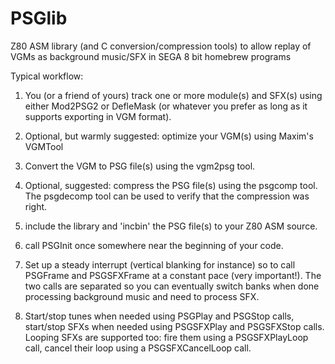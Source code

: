 PSGlib
======

Z80 ASM library (and C conversion/compression tools) to allow replay of VGMs as background music/SFX in SEGA 8 bit homebrew programs

Typical workflow:

1) You (or a friend of yours) track one or more module(s) and SFX(s) using either Mod2PSG2 or DefleMask (or whatever you prefer as long as it supports exporting in VGM format).

2) Optional, but warmly suggested: optimize your VGM(s) using Maxim's VGMTool

3) Convert the VGM to PSG file(s) using the vgm2psg tool.

4) Optional, suggested: compress the PSG file(s) using the psgcomp tool. The psgdecomp tool can be used to verify that the compression was right.

5) include the library and 'incbin' the PSG file(s) to your Z80 ASM source.

6) call PSGInit once somewhere near the beginning of your code.

7) Set up a steady interrupt (vertical blanking for instance) so to call PSGFrame and PSGSFXFrame at a constant pace (very important!). The two calls are separated so you can eventually switch banks when done processing background music and need to process SFX.

8) Start/stop tunes when needed using PSGPlay and PSGStop calls, start/stop SFXs when needed using PSGSFXPlay and PSGSFXStop calls. Looping SFXs are supported too: fire them using a PSGSFXPlayLoop call, cancel their loop using a PSGSFXCancelLoop call.
